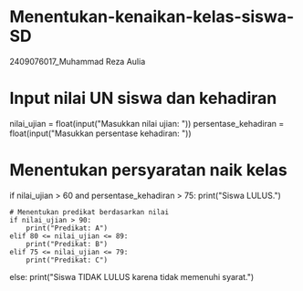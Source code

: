 # Menentukan-kenaikan-kelas-siswa-SD
2409076017_Muhammad Reza Aulia

# Input nilai UN siswa dan kehadiran
nilai_ujian = float(input("Masukkan nilai ujian: "))
persentase_kehadiran = float(input("Masukkan persentase kehadiran: "))

# Menentukan persyaratan naik kelas
if nilai_ujian > 60 and persentase_kehadiran > 75:
    print("Siswa LULUS.")
    
    # Menentukan predikat berdasarkan nilai
    if nilai_ujian > 90:
        print("Predikat: A")
    elif 80 <= nilai_ujian <= 89:
        print("Predikat: B")
    elif 75 <= nilai_ujian <= 79:
        print("Predikat: C")
else:
    print("Siswa TIDAK LULUS karena tidak memenuhi syarat.")
